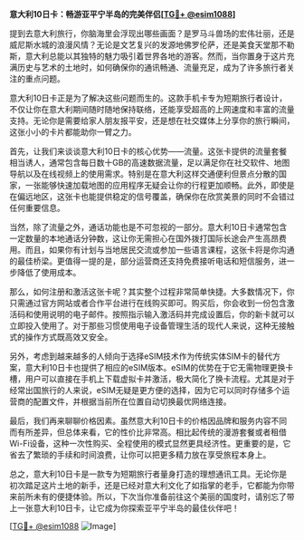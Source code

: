 **意大利10日卡：畅游亚平宁半岛的完美伴侣[[TG💪+ @esim1088](https://t.me/s/esim1088)]**

提到去意大利旅行，你脑海里会浮现出哪些画面？是罗马斗兽场的宏伟壮丽，还是威尼斯水城的浪漫风情？无论是文艺复兴的发源地佛罗伦萨，还是美食天堂那不勒斯，意大利总能以其独特的魅力吸引着世界各地的游客。然而，当你置身于这片充满历史与艺术的土地时，如何确保你的通讯畅通、流量充足，成为了许多旅行者关注的重点问题。

意大利10日卡正是为了解决这些问题而生的。这款手机卡专为短期旅行者设计，不仅让你在意大利期间随时随地保持联络，还能享受超高的上网速度和丰富的流量支持。无论你是需要给家人朋友报平安，还是想在社交媒体上分享你的旅行瞬间，这张小小的卡片都能助你一臂之力。

首先，让我们来谈谈意大利10日卡的核心优势——流量。这张卡提供的流量套餐相当诱人，通常包含每日数十GB的高速数据流量，足以满足你在社交软件、地图导航以及在线视频上的使用需求。特别是在意大利这样交通便利但景点分散的国家，一张能够快速加载地图的应用程序无疑会让你的行程更加顺畅。此外，即使是在偏远地区，这张卡也能提供稳定的信号覆盖，确保你在欣赏美景的同时不会错过任何重要信息。

当然，除了流量之外，通话功能也是不可忽视的一部分。意大利10日卡通常包含一定数量的本地通话分钟数，这让你无需担心在国外拨打国际长途会产生高昂费用。而且，如果你有计划与当地居民交流或参加一些语言课程，这张卡将是你沟通的最佳桥梁。更值得一提的是，部分运营商还支持免费接听电话和短信服务，进一步降低了使用成本。

那么，如何注册和激活这张卡呢？其实整个过程非常简单快捷。大多数情况下，你只需通过官方网站或者合作平台进行在线购买即可。购买后，你会收到一份包含激活码和使用说明的电子邮件。按照指示输入激活码并完成设置后，你的新卡就可以立即投入使用了。对于那些习惯使用电子设备管理生活的现代人来说，这种无接触式的操作方式既高效又安全。

另外，考虑到越来越多的人倾向于选择eSIM技术作为传统实体SIM卡的替代方案，意大利10日卡也提供了相应的eSIM版本。eSIM的优势在于它无需物理更换卡槽，用户可以直接在手机上下载虚拟卡并激活，极大简化了换卡流程。尤其是对于经常出国旅行的人来说，eSIM无疑是更方便的选择，因为它可以同时存储多个运营商的配置文件，并根据当前所在位置自动切换最优网络连接。

最后，我们再来聊聊价格因素。虽然意大利10日卡的价格因品牌和服务内容不同而有所差异，但总体来看，它的性价比非常高。相比起传统的漫游套餐或者租借Wi-Fi设备，这种一次性购买、全程使用的模式显然更具经济性。更重要的是，它省去了繁琐的手续和时间浪费，让你可以把更多精力放在享受旅程本身上。

总之，意大利10日卡是一款专为短期旅行者量身打造的理想通讯工具。无论你是初次踏足这片土地的新手，还是已经对意大利文化了如指掌的老手，它都能为你带来前所未有的便捷体验。所以，下次当你准备前往这个美丽的国度时，请别忘了带上一张意大利10日卡，让它成为你探索亚平宁半岛的最佳伙伴吧！

[[TG💪+ @esim1088](https://t.me/s/esim1088) ![Image](https://i.postimg.cc/4NQfJmqS/Snipaste-2025-05-13-00-14-12.png)]